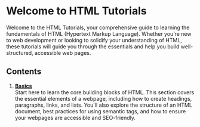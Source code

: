 # Welcome to HTML Tutorials

Welcome to the HTML Tutorials, your comprehensive guide to learning the fundamentals of HTML (Hypertext Markup Language). Whether you’re new to web development or looking to solidify your understanding of HTML, these tutorials will guide you through the essentials and help you build well-structured, accessible web pages.

## Contents

1. [**Basics**](basics.md)  
   Start here to learn the core building blocks of HTML. This section covers the essential elements of a webpage, including how to create headings, paragraphs, links, and lists. You'll also explore the structure of an HTML document, best practices for using semantic tags, and how to ensure your webpages are accessible and SEO-friendly.
